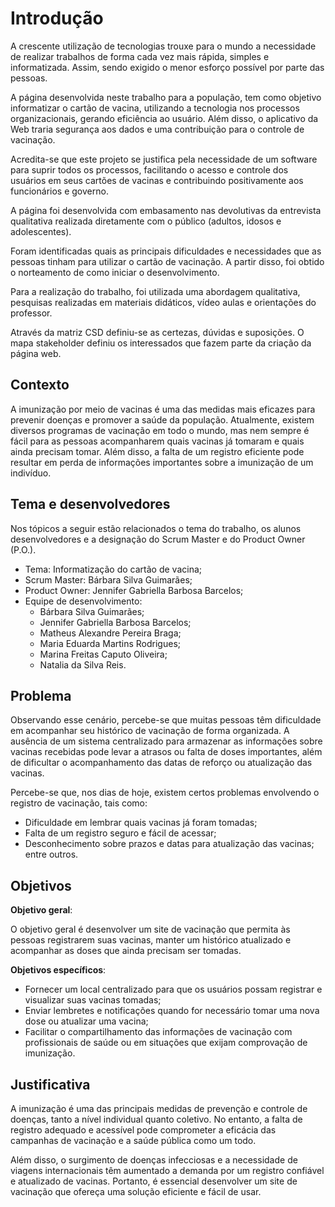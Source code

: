 # Introdução

A crescente utilização de tecnologias trouxe para o mundo a necessidade de realizar trabalhos de forma cada vez mais rápida, simples e informatizada. Assim, sendo exigido o menor esforço possível por parte das pessoas. 

A página desenvolvida neste trabalho para a população, tem como objetivo informatizar o cartão de vacina, utilizando a tecnologia nos processos organizacionais, gerando eficiência ao usuário. Além disso, o aplicativo da Web traria segurança aos dados e uma contribuição para o controle de vacinação. 

Acredita-se que este projeto se justifica pela necessidade de um software para suprir todos os processos, facilitando o acesso e controle dos usuários em seus cartões de vacinas e contribuindo positivamente aos funcionários e governo. 

A página foi desenvolvida com embasamento nas devolutivas da entrevista qualitativa realizada diretamente com o público (adultos, idosos e adolescentes). 

Foram identificadas quais as principais dificuldades e necessidades que as pessoas tinham para utilizar o cartão de vacinação. A partir disso, foi obtido o norteamento de como iniciar o desenvolvimento. 

Para a realização do trabalho, foi utilizada uma abordagem qualitativa, pesquisas realizadas em materiais didáticos, vídeo aulas e orientações do professor. 

Através da matriz CSD definiu-se as certezas, dúvidas e suposições. O mapa stakeholder definiu os interessados que fazem parte da criação da página web. 

## Contexto

A imunização por meio de vacinas é uma das medidas mais eficazes para prevenir doenças e promover a saúde da população. Atualmente, existem diversos programas de vacinação em todo o mundo, mas nem sempre é fácil para as pessoas acompanharem quais vacinas já tomaram e quais ainda precisam tomar. Além disso, a falta de um registro eficiente pode resultar em perda de informações importantes sobre a imunização de um indivíduo.

## Tema e desenvolvedores

Nos tópicos a seguir estão relacionados o tema do trabalho, os alunos desenvolvedores e a designação do Scrum Master e do Product Owner (P.O.).

- Tema: Informatização do cartão de vacina;
- Scrum Master: Bárbara Silva Guimarães;
- Product Owner: Jennifer Gabriella Barbosa Barcelos;
- Equipe de desenvolvimento:
  - Bárbara Silva Guimarães;
  - Jennifer Gabriella Barbosa Barcelos;
  - Matheus Alexandre Pereira Braga;
  - Maria Eduarda Martins Rodrigues;
  - Marina Freitas Caputo Oliveira;
  - Natalia da Silva Reis.

## Problema

Observando esse cenário, percebe-se que muitas pessoas têm dificuldade em acompanhar seu histórico de vacinação de forma organizada. A ausência de um sistema centralizado para armazenar as informações sobre vacinas recebidas pode levar a atrasos ou falta de doses importantes, além de dificultar o acompanhamento das datas de reforço ou atualização das vacinas. 

Percebe-se que, nos dias de hoje, existem certos problemas envolvendo o registro de vacinação, tais como:

- Dificuldade em lembrar quais vacinas já foram tomadas;
- Falta de um registro seguro e fácil de acessar;
- Desconhecimento sobre prazos e datas para atualização das vacinas; entre outros.

## Objetivos

**Objetivo geral**:

O objetivo geral é desenvolver um site de vacinação que permita às pessoas registrarem suas vacinas, manter um histórico atualizado e acompanhar as doses que ainda precisam ser tomadas.

**Objetivos específicos**:

- Fornecer um local centralizado para que os usuários possam registrar e visualizar suas vacinas tomadas;
- Enviar lembretes e notificações quando for necessário tomar uma nova dose ou atualizar uma vacina;
- Facilitar o compartilhamento das informações de vacinação com profissionais de saúde ou em situações que exijam comprovação de imunização.

## Justificativa

A imunização é uma das principais medidas de prevenção e controle de doenças, tanto a nível individual quanto coletivo. No entanto, a falta de registro adequado e acessível pode comprometer a eficácia das campanhas de vacinação e a saúde pública como um todo.  

Além disso, o surgimento de doenças infecciosas e a necessidade de viagens internacionais têm aumentado a demanda por um registro confiável e atualizado de vacinas. Portanto, é essencial desenvolver um site de vacinação que ofereça uma solução eficiente e fácil de usar.
